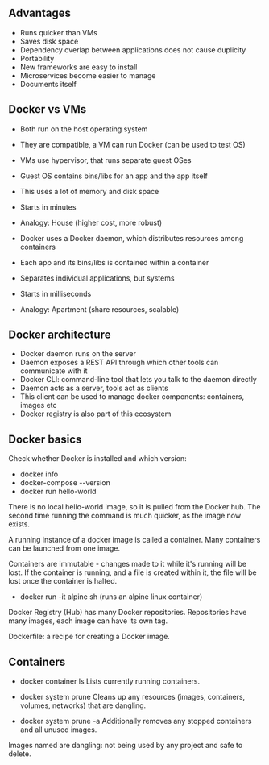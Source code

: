 ## Advantages

- Runs quicker than VMs
- Saves disk space
- Dependency overlap between applications does not cause duplicity
- Portability
- New frameworks are easy to install
- Microservices become easier to manage
- Documents itself

## Docker vs VMs

- Both run on the host operating system
- They are compatible, a VM can run Docker (can be used to test OS)

- VMs use hypervisor, that runs separate guest OSes
- Guest OS contains bins/libs for an app and the app itself
- This uses a lot of memory and disk space
- Starts in minutes
- Analogy: House (higher cost, more robust)

- Docker uses a Docker daemon, which distributes resources among containers
- Each app and its bins/libs is contained within a container
- Separates individual applications, but systems
- Starts in milliseconds
- Analogy: Apartment (share resources, scalable)

## Docker architecture

- Docker daemon runs on the server
- Daemon exposes a REST API through which other tools can communicate with it
- Docker CLI: command-line tool that lets you talk to the daemon directly
- Daemon acts as a server, tools act as clients
- This client can be used to manage docker components: containers, images etc
- Docker registry is also part of this ecosystem


## Docker basics

Check whether Docker is installed and which version:

- docker info
- docker-compose --version
- docker run hello-world

There is no local hello-world image, so it is pulled from the Docker hub.
The second time running the command is much quicker, as the image now exists.

A running instance of a docker image is called a container.
Many containers can be launched from one image.

Containers are immutable - changes made to it while it's running will be lost.
If the container is running, and a file is created within it, the file will
be lost once the container is halted.

- docker run -it alpine sh (runs an alpine linux container)

Docker Registry (Hub) has many Docker repositories.
Repositories have many images, each image can have its own tag.

Dockerfile: a recipe for creating a Docker image.

## Containers

- docker container ls
Lists currently running containers.

- docker system prune
Cleans up any resources (images, containers, volumes, networks) that are dangling.
- docker system prune -a
Additionally removes any stopped containers and all unused images.

Images named <none> are dangling: not being used by any project and safe
to delete.
